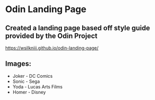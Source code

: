 # Odin Landing Page

## Created a landing page based off style guide provided by the Odin Project

https://wsilkniii.github.io/odin-landing-page/

## Images:

- Joker - DC Comics
- Sonic - Sega
- Yoda - Lucas Arts Films
- Homer - Disney
